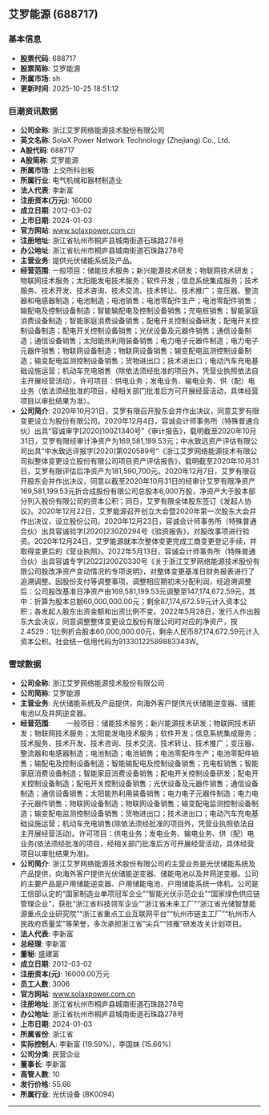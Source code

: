 ## 艾罗能源 (688717)

### 基本信息

- **股票代码**: 688717
- **股票简称**: 艾罗能源
- **所属市场**: sh
- **更新时间**: 2025-10-25 18:51:12

### 巨潮资讯数据

- **公司全称**: 浙江艾罗网络能源技术股份有限公司
- **英文名称**: SolaX Power Network Technology (Zhejiang) Co., Ltd.
- **A股代码**: 688717
- **A股简称**: 艾罗能源
- **所属市场**: 上交所科创板
- **所属行业**: 电气机械和器材制造业
- **法人代表**: 李新富
- **注册资本(万元)**: 16000
- **成立日期**: 2012-03-02
- **上市日期**: 2024-01-03
- **官方网站**: www.solaxpower.com.cn
- **注册地址**: 浙江省杭州市桐庐县城南街道石珠路278号
- **办公地址**: 浙江省杭州市桐庐县城南街道石珠路278号
- **主营业务**: 提供光伏储能系统及产品。
- **经营范围**: 一般项目：储能技术服务；新兴能源技术研发；物联网技术研发；物联网技术服务；太阳能发电技术服务；软件开发；信息系统集成服务；技术服务、技术开发、技术咨询、技术交流、技术转让、技术推广；变压器、整流器和电感器制造；电池制造；电池销售；电池零配件生产；电池零配件销售；输配电及控制设备制造；智能输配电及控制设备销售；充电桩销售；智能家庭消费设备制造；智能家庭消费设备销售；配电开关控制设备研发；配电开关控制设备制造；配电开关控制设备销售；光伏设备及元器件销售；通信设备制造；通信设备销售；太阳能热利用装备销售；电力电子元器件制造；电力电子元器件销售；物联网设备制造；物联网设备销售；输变配电监测控制设备制造；输变配电监测控制设备销售；货物进出口；技术进出口；电动汽车充电基础设施运营；机动车充电销售（除依法须经批准的项目外，凭营业执照依法自主开展经营活动）。许可项目：供电业务；发电业务、输电业务、供（配）电业务（依法须经批准的项目，经相关部门批准后方可开展经营活动，具体经营项目以审批结果为准）。
- **公司简介**: 2020年10月31日，艾罗有限召开股东会并作出决议，同意艾罗有限变更设立为股份有限公司。2020年12月4日，容诚会计师事务所（特殊普通合伙）出具“容诚审字[2020]100Z1340号”《审计报告》，载明截至2020年10月31日，艾罗有限经审计净资产为169,581,199.53元；中水致远资产评估有限公司出具“中水致远评报字[2020]第020589号”《浙江艾罗网络能源技术有限公司拟整体变更设立股份有限公司项目资产评估报告》，载明截至2020年10月31日，艾罗有限评估后净资产为181,590,700元。2020年12月7日，艾罗有限召开股东会并作出决议，同意以截至2020年10月31日的经审计艾罗有限净资产169,581,199.53元折合成股份有限公司总股本6,000万股，净资产大于股本部分列入股份有限公司的资本公积；同日，艾罗有限全体股东签订《发起人协议》。2020年12月22日，艾罗能源召开创立大会暨2020年第一次股东大会并作出决议，设立股份公司。2020年12月23日，容诚会计师事务所（特殊普通合伙）出具容诚验字[2020]230Z0294号《验资报告》，对股改事项进行验资。2020年12月24日，艾罗能源就本次整体变更完成工商变更登记手续，并取得变更后的《营业执照》。2022年5月13日，容诚会计师事务所（特殊普通合伙）出具容诚专字[2022]200Z0330号《关于浙江艾罗网络能源技术股份有限公司股改净资产变动情况的专项说明》，对整体变更基准日财务报表进行了追溯调整。因股份支付等调整事项，调整相应期初未分配利润，经追溯调整后：公司股改基准日净资产由169,581,199.53元调整至147,174,672.59元，其中：折算为股本总额60,000,000.00元；剩余87,174,672.59元计入资本公积；各发起人股东出资金额和出资比例不变。2022年5月28日，发行人作出股东大会决议，同意调整整体变更设立股份有限公司时对应的净资产，按2.4529：1比例折合股本60,000,000.00元，剩余人民币87,174,672.59元计入资本公积。社会统一信用代码为91330122589883343W。

### 雪球数据

- **公司全称**: 浙江艾罗网络能源技术股份有限公司
- **公司简称**: 艾罗能源
- **主营业务**: 光伏储能系统及产品提供，向海外客户提供光伏储能逆变器、储能电池以及并网逆变器。
- **经营范围**: 　　一般项目：储能技术服务；新兴能源技术研发；物联网技术研发；物联网技术服务；太阳能发电技术服务；软件开发；信息系统集成服务；技术服务、技术开发、技术咨询、技术交流、技术转让、技术推广；变压器、整流器和电感器制造；电池制造；电池销售；电池零配件生产；电池零配件销售；输配电及控制设备制造；智能输配电及控制设备销售；充电桩销售；智能家庭消费设备制造；智能家庭消费设备销售；配电开关控制设备研发；配电开关控制设备制造；配电开关控制设备销售；光伏设备及元器件销售；通信设备制造；通信设备销售；太阳能热利用装备销售；电力电子元器件制造；电力电子元器件销售；物联网设备制造；物联网设备销售；输变配电监测控制设备制造；输变配电监测控制设备销售；货物进出口；技术进出口；电动汽车充电基础设施运营；机动车充电销售(除依法须经批准的项目外，凭营业执照依法自主开展经营活动)。许可项目：供电业务；发电业务、输电业务、供（配）电业务(依法须经批准的项目，经相关部门批准后方可开展经营活动，具体经营项目以审批结果为准)。
- **公司简介**: 浙江艾罗网络能源技术股份有限公司的主营业务是光伏储能系统及产品提供，向海外客户提供光伏储能逆变器、储能电池以及并网逆变器。公司的主要产品是户用储能逆变器、户用储能电池、户用储能系统一体机。公司是工信部认定的“国家制造业单项冠军企业”“智能光伏示范企业”“国家绿色供应链管理企业”，获批“浙江省科技领军企业”“浙江省未来工厂”“浙江省光储智慧能源重点企业研究院”“浙江省重点工业互联网平台”“杭州市链主工厂”“杭州市人民政府质量奖”等荣誉，多次承担浙江省“尖兵”“领雁”研发攻关计划项目。
- **法人代表**: 李新富
- **总经理**: 李新富
- **董秘**: 盛建富
- **成立日期**: 2012-03-02
- **注册资本(元)**: 16000.00万元
- **员工人数**: 3006
- **官方网站**: www.solaxpower.com.cn
- **注册地址**: 浙江省杭州市桐庐县城南街道石珠路278号
- **办公地址**: 浙江省杭州市桐庐县城南街道石珠路278号
- **上市日期**: 2024-01-03
- **所属省份**: 浙江省
- **实际控制人**: 李新富 (19.59%)，李国妹 (15.66%)
- **公司分类**: 民营企业
- **董事长**: 李新富
- **高管人数**: 10
- **发行价格**: 55.66
- **所属行业**: 光伏设备 (BK0094)

---